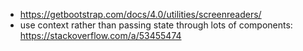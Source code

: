- https://getbootstrap.com/docs/4.0/utilities/screenreaders/
- use context rather than passing state through lots of components: https://stackoverflow.com/a/53455474
